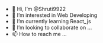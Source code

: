 - 👋 Hi, I’m @Shruti9922
- 👀 I’m interested in Web Developing
- 🌱 I’m currently learning React_js
- 💞️ I’m looking to collaborate on ...
- 📫 How to reach me ...

<!---
Shruti9922/Shruti9922 is a ✨ special ✨ repository because its `README.md` (this file) appears on your GitHub profile.
You can click the Preview link to take a look at your changes.
--->
